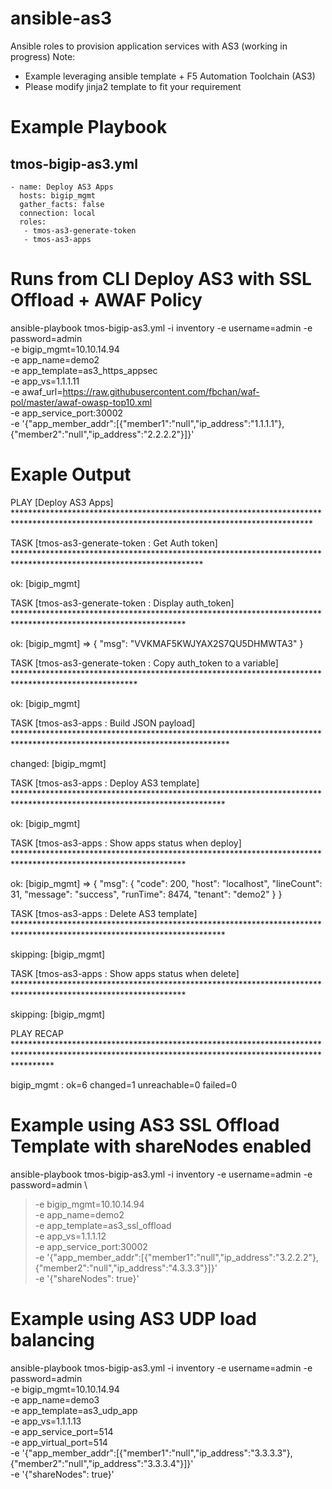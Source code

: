 # ansible-as3
Ansible roles to provision application services with AS3 (working in progress)
Note:
- Example leveraging ansible template + F5 Automation Toolchain (AS3)
- Please modify jinja2 template to fit your requirement

Example Playbook
=================
tmos-bigip-as3.yml
---
    - name: Deploy AS3 Apps
      hosts: bigip_mgmt
      gather_facts: false
      connection: local
      roles:
       - tmos-as3-generate-token
       - tmos-as3-apps

Runs from CLI
Deploy AS3 with SSL Offload + AWAF Policy
==========================================
ansible-playbook tmos-bigip-as3.yml -i inventory -e username=admin -e password=admin \
-e bigip_mgmt=10.10.14.94 \
-e app_name=demo2 \
-e app_template=as3_https_appsec \
-e app_vs=1.1.1.11 \
-e awaf_url=https://raw.githubusercontent.com/fbchan/waf-pol/master/awaf-owasp-top10.xml \
-e app_service_port:30002 \
-e '{"app_member_addr":[{"member1":"null","ip_address":"1.1.1.1"},{"member2":"null","ip_address":"2.2.2.2"}]}'

Exaple Output
=============
PLAY [Deploy AS3 Apps] ********************************************************************************************************************************************

TASK [tmos-as3-generate-token : Get Auth token] *******************************************************************************************************************

ok: [bigip_mgmt]

TASK [tmos-as3-generate-token : Display auth_token] ***************************************************************************************************************

ok: [bigip_mgmt] => {
    "msg": "VVKMAF5KWJYAX2S7QU5DHMWTA3"
}

TASK [tmos-as3-generate-token : Copy auth_token to a variable] ****************************************************************************************************

ok: [bigip_mgmt]

TASK [tmos-as3-apps : Build JSON payload] *************************************************************************************************************************

changed: [bigip_mgmt]

TASK [tmos-as3-apps : Deploy AS3 template] ************************************************************************************************************************

ok: [bigip_mgmt]

TASK [tmos-as3-apps : Show apps status when deploy] ***************************************************************************************************************

ok: [bigip_mgmt] => {
    "msg": {
        "code": 200,
        "host": "localhost",
        "lineCount": 31,
        "message": "success",
        "runTime": 8474,
        "tenant": "demo2"
    }
}

TASK [tmos-as3-apps : Delete AS3 template] ************************************************************************************************************************

skipping: [bigip_mgmt]

TASK [tmos-as3-apps : Show apps status when delete] ***************************************************************************************************************

skipping: [bigip_mgmt]

PLAY RECAP ********************************************************************************************************************************************************

bigip_mgmt                 : ok=6    changed=1    unreachable=0    failed=0


Example using AS3 SSL Offload Template with shareNodes enabled
==========================================================
ansible-playbook tmos-bigip-as3.yml -i inventory -e username=admin -e password=admin \
> -e bigip_mgmt=10.10.14.94 \
> -e app_name=demo2 \
> -e app_template=as3_ssl_offload \
> -e app_vs=1.1.1.12 \
> -e app_service_port:30002 \
> -e '{"app_member_addr":[{"member1":"null","ip_address":"3.2.2.2"},{"member2":"null","ip_address":"4.3.3.3"}]}' \
> -e '{"shareNodes": true}'

Example using AS3 UDP load balancing
====================================
ansible-playbook tmos-bigip-as3.yml -i inventory -e username=admin -e password=admin \
-e bigip_mgmt=10.10.14.94 \
-e app_name=demo3 \
-e app_template=as3_udp_app \
-e app_vs=1.1.1.13 \
-e app_service_port=514 \
-e app_virtual_port=514 \
-e '{"app_member_addr":[{"member1":"null","ip_address":"3.3.3.3"},{"member2":"null","ip_address":"3.3.3.4"}]}' \
-e '{"shareNodes": true}'